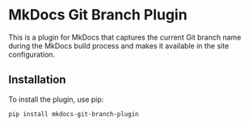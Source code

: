 # MkDocs Git Branch Plugin

This is a plugin for MkDocs that captures the current Git branch name during the MkDocs build process and makes it available in the site configuration.

## Installation

To install the plugin, use pip:

```bash
pip install mkdocs-git-branch-plugin
